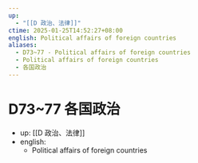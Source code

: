 ```yaml
---
up:
  - "[[D 政治、法律]]"
ctime: 2025-01-25T14:52:27+08:00
english: Political affairs of foreign countries
aliases:
  - D73~77 - Political affairs of foreign countries
  - Political affairs of foreign countries
  - 各国政治
---
```


# D73~77 各国政治

- up: [[D 政治、法律]]
- english:
	- Political affairs of foreign countries
